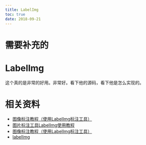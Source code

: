 ```yaml
---
title: LabelImg
toc: true
date: 2018-09-21
---
```

# 需要补充的



# LabelImg

这个真的是非常的好用。非常好。看下他的源码，看下他是怎么实现的。



# 相关资料

- [图像标注教程（使用LabelImg标注工具）](https://blog.csdn.net/lwplwf/article/details/78367929)
- [图片标注工具LabelImg使用教程](https://blog.csdn.net/Jesse_Mx/article/details/53606897)
- [图像标注教程（使用LabelImg标注工具）](http://www.voidcn.com/article/p-gnwmdeao-bqo.html)
- [labelImg](https://github.com/tzutalin/labelImg)
